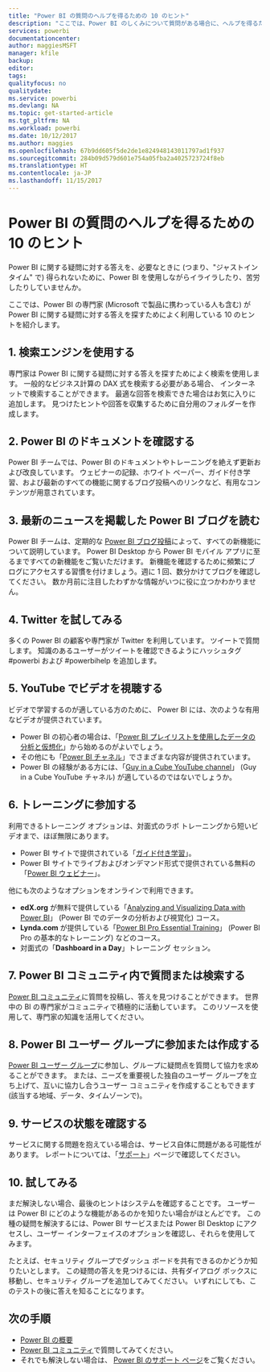 ```yaml
---
title: "Power BI の質問のヘルプを得るための 10 のヒント"
description: "ここでは、Power BI のしくみについて質問がある場合に、ヘルプを得るための 10 の方法を紹介します。"
services: powerbi
documentationcenter: 
author: maggiesMSFT
manager: kfile
backup: 
editor: 
tags: 
qualityfocus: no
qualitydate: 
ms.service: powerbi
ms.devlang: NA
ms.topic: get-started-article
ms.tgt_pltfrm: NA
ms.workload: powerbi
ms.date: 10/12/2017
ms.author: maggies
ms.openlocfilehash: 67b9dd605f5de2de1e824948143011797ad1f937
ms.sourcegitcommit: 284b09d579d601e754a05fba2a4025723724f8eb
ms.translationtype: HT
ms.contentlocale: ja-JP
ms.lasthandoff: 11/15/2017
---
```

# <a name="10-tips-for-getting-help-with-your-power-bi-questions"></a>Power BI の質問のヘルプを得るための 10 のヒント
Power BI に関する疑問に対する答えを、必要なときに (つまり、"ジャストインタイム" で) 得られないために、Power BI を使用しながらイライラしたり、苦労したりしていませんか。 

ここでは、Power BI の専門家 (Microsoft で製品に携わっている人も含む) が Power BI に関する疑問に対する答えを探すためによく利用している 10 のヒントを紹介します。

## <a name="1-use-a-search-engine"></a>1. 検索エンジンを使用する
専門家は Power BI に関する疑問に対する答えを探すためによく検索を使用します。 一般的なビジネス計算の DAX 式を検索する必要がある場合、 インターネットで検索することができます。 最適な回答を検索できた場合はお気に入りに追加します。 見つけたヒントや回答を収集するために自分用のフォルダーを作成します。


## <a name="2-check-the-power-bi-documentation"></a>2. Power BI のドキュメントを確認する
Power BI チームでは、Power BI のドキュメントやトレーニングを絶えず更新および改良しています。 ウェビナーの記録、ホワイト ペーパー、ガイド付き学習、および最新のすべての機能に関するブログ投稿へのリンクなど、有用なコンテンツが用意されています。

## <a name="3-read-the-power-bi-blog-for-the-latest-news"></a>3. 最新のニュースを掲載した Power BI ブログを読む
Power BI チームは、定期的な [Power BI ブログ投稿](https://powerbi.microsoft.com/blog/)によって、すべての新機能について説明しています。 Power BI Desktop から Power BI モバイル アプリに至るまですべての新機能をご覧いただけます。 新機能を確認するために頻繁にブログにアクセスする習慣を付けましょう。週に 1 回、数分かけてブログを確認してください。 数か月前に注目したわずかな情報がいつに役に立つかわかりません。

## <a name="4-try-twitter"></a>4. Twitter を試してみる
多くの Power BI の顧客や専門家が Twitter を利用しています。 ツイートで質問します。 知識のあるユーザーがツイートを確認できるようにハッシュタグ #powerbi および #powerbihelp を追加します。

## <a name="5-watch-videos-on-youtube"></a>5. YouTube でビデオを視聴する
ビデオで学習するのが適している方のために、 Power BI には、次のような有用なビデオが提供されています。

* Power BI の初心者の場合は、「[Power BI プレイリストを使用したデータの分析と仮想化](https://www.youtube.com/playlist?list=PL1N57mwBHtN0JFoKSR0n-tBkUJHeMP2cP)」から始めるのがよいでしょう。
* その他にも「[Power BI チャネル](https://www.youtube.com/user/mspowerbi/videos)」でさまざまな内容が提供されています。
* Power BI の経験がある方には、「[Guy in a Cube YouTube channel](https://www.youtube.com/channel/UCFp1vaKzpfvoGai0vE5VJ0w)」 (Guy in a Cube YouTube チャネル) が適しているのではないでしょうか。

## <a name="6-attend-training"></a>6. トレーニングに参加する
利用できるトレーニング オプションは、対面式のラボ トレーニングから短いビデオまで、ほぼ無限にあります。

* Power BI サイトで提供されている「[ガイド付き学習](guided-learning/gettingstarted.yml#step-1)」。
* Power BI サイトでライブおよびオンデマンド形式で提供されている無料の「[Power BI ウェビナー](webinars.md)」。

他にも次のようなオプションをオンラインで利用できます。

* **edX.org** が無料で提供している「[Analyzing and Visualizing Data with Power BI](https://www.edx.org/course/analyzing-visualizing-data-power-bi-microsoft-dat207x-4)」 (Power BI でのデータの分析および視覚化) コース。 
* **Lynda.com** が提供している「[Power BI Pro Essential Training](https://www.lynda.com/Power-BI-tutorials/Power-BI-Pro-Essential-Training/485820-2.html)」 (Power BI Pro の基本的なトレーニング) などのコース。
* 対面式の「**Dashboard in a Day**」トレーニング セッション。

## <a name="7-ask-or-search-in-the-power-bi-community"></a>7. Power BI コミュニティ内で質問または検索する
[Power BI コミュニティ](http://community.powerbi.com)に質問を投稿し、答えを見つけることができます。 世界中の BI の専門家がコミュニティで積極的に活動しています。 このリソースを使用して、専門家の知識を活用してください。

## <a name="8-join-or-create-a-power-bi-user-group"></a>8. Power BI ユーザー グループに参加または作成する
[Power BI ユーザー グループ](https://community.powerbi.com/t5/Power-BI-User-Groups/ct-p/Groups)に参加し、グループに疑問点を質問して協力を求めることができます。 または、ニーズを重要視した独自のユーザー グループを立ち上げて、互いに協力し合うユーザー コミュニティを作成することもできます (該当する地域、データ、タイムゾーンで)。

## <a name="9-check-the-service-status"></a>9. サービスの状態を確認する
サービスに関する問題を抱えている場合は、サービス自体に問題がある可能性があります。 レポートについては、「[サポート](https://powerbi.microsoft.com/support/)」ページで確認してください。 

## <a name="10-just-try-it"></a>10. 試してみる
まだ解決しない場合、最後のヒントはシステムを確認することです。 ユーザーは Power BI にどのような機能があるのかを知りたい場合がほとんどです。 この種の疑問を解決するには、Power BI サービスまたは Power BI Desktop にアクセスし、ユーザー インターフェイスのオプションを確認し、それらを使用してみます。 

たとえば、セキュリティ グループでダッシュ ボードを共有できるのかどうか知りたいとします。 この疑問の答えを見つけるには、共有ダイアログ ボックスに移動し、セキュリティ グループを追加してみてください。 いずれにしても、このテストの後に答えを知ることになります。

## <a name="next-steps"></a>次の手順
* [Power BI の概要](service-get-started.md) 
* [Power BI コミュニティ](http://community.powerbi.com/)で質問してみてください。
* それでも解決しない場合は、 [Power BI のサポート ページ](https://powerbi.microsoft.com/support/)をご覧ください。

